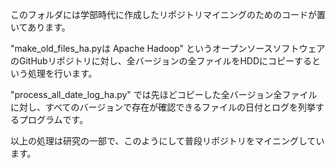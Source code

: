 このフォルダには学部時代に作成したリポジトリマイニングのためのコードが置いてあります。

"make_old_files_ha.pyは Apache Hadoop" というオープンソースソフトウェアのGitHubリポジトリに対し、全バージョンの全ファイルをHDDにコピーするという処理を行います。

"process_all_date_log_ha.py" では先ほどコピーした全バージョン全ファイルに対し、すべてのバージョンで存在が確認できるファイルの日付とログを列挙するプログラムです。

以上の処理は研究の一部で、このようにして普段リポジトリをマイニングしています。